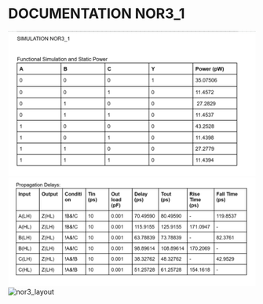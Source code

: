 # DOCUMENTATION NOR3_1
<img src="images/Screenshot 2025-08-15 150354.png" alt="Truth Table" width="600">
<img src="images/Screenshot 2025-08-15 154108.png" alt="Propogation delay" width="600">
<img src="images/nor_3.jpg" alt="nor3_layout" width="600">
